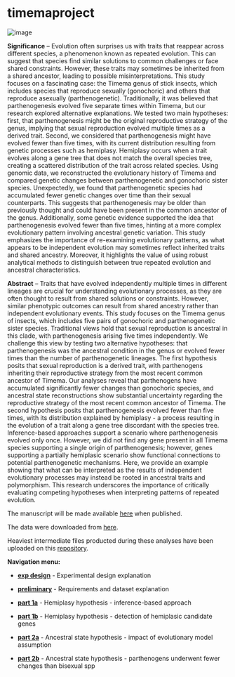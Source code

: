 # timemaproject

![image](https://photos.smugmug.com/Insects/Orthopteroid-Insects/Stick-Insects/i-S3tTc4h/2/4GPDB7Wg267WQ3QTvSKKFFcQsGR2NcVcf6h9F7Ph/XL/Timema5-XL.jpg)
 
**Significance** – Evolution often surprises us with traits that reappear across different species, a phenomenon known as repeated evolution. This can suggest that species find similar solutions to common challenges or face shared constraints. However, these traits may sometimes be inherited from a shared ancestor, leading to possible misinterpretations. This study focuses on a fascinating case: the Timema genus of stick insects, which includes species that reproduce sexually (gonochoric) and others that reproduce asexually (parthenogenetic). Traditionally, it was believed that parthenogenesis evolved five separate times within Timema, but our research explored alternative explanations.
We tested two main hypotheses: first, that parthenogenesis might be the original reproductive strategy of the genus, implying that sexual reproduction evolved multiple times as a derived trait. Second, we considered that parthenogenesis might have evolved fewer than five times, with its current distribution resulting from genetic processes such as hemiplasy. Hemiplasy occurs when a trait evolves along a gene tree that does not match the overall species tree, creating a scattered distribution of the trait across related species.
Using genomic data, we reconstructed the evolutionary history of Timema and compared genetic changes between parthenogenetic and gonochoric sister species. Unexpectedly, we found that parthenogenetic species had accumulated fewer genetic changes over time than their sexual counterparts. This suggests that parthenogenesis may be older than previously thought and could have been present in the common ancestor of the genus. Additionally, some genetic evidence supported the idea that parthenogenesis evolved fewer than five times, hinting at a more complex evolutionary pattern involving ancestral genetic variation.
This study emphasizes the importance of re-examining evolutionary patterns, as what appears to be independent evolution may sometimes reflect inherited traits and shared ancestry. Moreover, it highlights the value of using robust analytical methods to distinguish between true repeated evolution and ancestral characteristics. 

**Abstract** – Traits that have evolved independently multiple times in different lineages are crucial for understanding evolutionary processes, as they are often thought to result from shared solutions or constraints. However, similar phenotypic outcomes can result from shared ancestry rather than independent evolutionary events. This study focuses on the Timema genus of insects, which includes five pairs of gonochoric and parthenogenetic sister species. Traditional views hold that sexual reproduction is ancestral in this clade, with parthenogenesis arising five times independently. We challenge this view by testing two alternative hypotheses: that parthenogenesis was the ancestral condition in the genus or evolved fewer times than the number of parthenogenetic lineages. The first hypothesis posits that sexual reproduction is a derived trait, with parthenogens inheriting their reproductive strategy from the most recent common ancestor of Timema. Our analyses reveal that parthenogens have accumulated significantly fewer changes than gonochoric species, and ancestral state reconstructions show substantial uncertainty regarding the reproductive strategy of the most recent common ancestor of Timema. The second hypothesis posits that parthenogenesis evolved fewer than five times, with its distribution explained by hemiplasy - a process resulting in the evolution of a trait along a gene tree discordant with the species tree. Inference-based approaches support a scenario where parthenogenesis evolved only once. However, we did not find any gene present in all Timema species supporting a single origin of parthenogenesis; however, genes supporting a partially hemiplasic scenario show functional connections to potential parthenogenetic mechanisms. Here, we provide an example showing that what can be interpreted as the results of independent evolutionary processes may instead be rooted in ancestral traits and polymorphism. This research underscores the importance of critically evaluating competing hypotheses when interpreting patterns of repeated evolution.


The manuscript will be made available [here](https://docs.google.com/document/d/1YVz-CRNq2tLGpSSgd1OIrnAWtQ3ydXKF29ssKeqFaRc/edit?usp=sharing) when published.

The data were downloaded from [here](https://zenodo.org/records/5636226).

Heaviest intermediate files producted during these analyses have been uploaded on this [repository](---).


**Navigation menu:**

- [**exp design**](https://github.com/MattiaRag/timemaproject/blob/main/markdowns/exp_design.md) - Experimental design explanation

- [**preliminary**](https://github.com/MattiaRag/timemaproject/blob/main/markdowns/preliminary.md) - Requirements and dataset explanation

- [**part 1a**](https://github.com/MattiaRag/timemaproject/blob/main/markdowns/part_1a.md) - Hemiplasy hypothesis - inference-based approach

- [**part 1b**](https://github.com/MattiaRag/timemaproject/blob/main/markdowns/part_1b.md) - Hemiplasy hypothesis - detection of hemiplasic candidate genes

- [**part 2a**](https://github.com/MattiaRag/timemaproject/blob/main/markdowns/part_2a.md) - Ancestral state hypothesis - impact of evolutionary model assumption

- [**part 2b**](https://github.com/MattiaRag/timemaproject/blob/main/markdowns/part_2b.md) - Ancestral state hypothesis - parthenogens underwent fewer changes than bisexual spp
